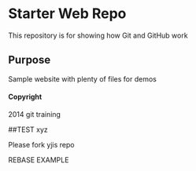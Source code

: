 # Starter Web Repo

This repository is for showing how Git and GitHub work

## Purpose

Sample website with plenty of files for demos

#### Copyright
2014 git training

##TEST
xyz

Please fork yjis repo

REBASE EXAMPLE
